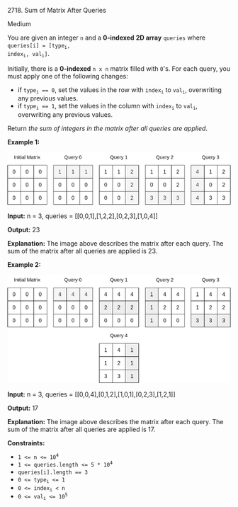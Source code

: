 2718\. Sum of Matrix After Queries

Medium

You are given an integer `n` and a **0-indexed** **2D array** `queries` where <code>queries[i] = [type<sub>i</sub>, index<sub>i</sub>, val<sub>i</sub>]</code>.

Initially, there is a **0-indexed** `n x n` matrix filled with `0`'s. For each query, you must apply one of the following changes:

*   if <code>type<sub>i</sub> == 0</code>, set the values in the row with <code>index<sub>i</sub></code> to <code>val<sub>i</sub></code>, overwriting any previous values.
*   if <code>type<sub>i</sub> == 1</code>, set the values in the column with <code>index<sub>i</sub></code> to <code>val<sub>i</sub></code>, overwriting any previous values.

Return _the sum of integers in the matrix after all queries are applied_.

**Example 1:**

![](exm1.png)

**Input:** n = 3, queries = [[0,0,1],[1,2,2],[0,2,3],[1,0,4]]

**Output:** 23

**Explanation:** The image above describes the matrix after each query. The sum of the matrix after all queries are applied is 23.

**Example 2:**

![](exm2.png)

**Input:** n = 3, queries = [[0,0,4],[0,1,2],[1,0,1],[0,2,3],[1,2,1]]

**Output:** 17

**Explanation:** The image above describes the matrix after each query. The sum of the matrix after all queries are applied is 17.

**Constraints:**

*   <code>1 <= n <= 10<sup>4</sup></code>
*   <code>1 <= queries.length <= 5 * 10<sup>4</sup></code>
*   `queries[i].length == 3`
*   <code>0 <= type<sub>i</sub> <= 1</code>
*   <code>0 <= index<sub>i</sub> < n</code>
*   <code>0 <= val<sub>i</sub> <= 10<sup>5</sup></code>